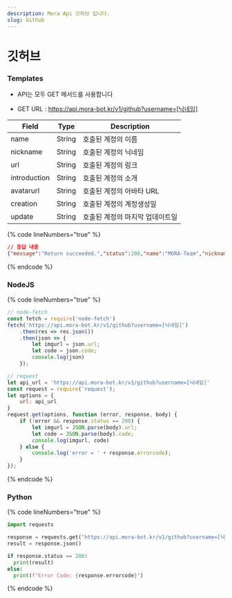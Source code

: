 ```yaml
---
description: Mora Api 깃허브 입니다.
slug: Github
---
```


# 깃허브

### Templates

* API는 모두 GET 메서드를 사용합니다

* GET URL : https://api.mora-bot.kr/v1/github?username=[닉네임]

| Field | Type | Description |
| ------ | ------ | ------ |
| name | String | 호출된 계정의 이름 |
| nickname | String | 호출된 계정의 닉네임 |
| url | String | 호출된 계정의 링크 |
| introduction | String | 호출된 계정의 소개 |
| avatarurl | String | 호출된 계정의 아바타 URL |
| creation | String | 호출된 계정의 계정생성일 |
| update | String | 호출된 계정의 마지막 업데이트일 |

{% code lineNumbers="true" %}
```json
// 응답 내용
{"message":"Return succeeded.","status":200,"name":"MORA-Team","nickname":"모라 Team","url":"https://github.com/MORA-Team","introduction":null,"avatarurl":"https://avatars.githubusercontent.com/u/104973461?v=4","creation":"2022-05-05T08:00:35Z","update":"2022-08-23T23:18:26Z","success":true}
```
{% endcode %}

### NodeJS

{% code lineNumbers="true" %}
```javascript
// node-fetch
const fetch = require('node-fetch')
fetch('https://api.mora-bot.kr/v1/github?username=[닉네임]')
    .then(res => res.json())
    .then(json => {
        let imgurl = json.url;
        let code = json.code;
        console.log(json)
    });

// request
let api_url = 'https://api.mora-bot.kr/v1/github?username=[닉네임]'
const request = require('request');
let options = {
    url: api_url
}
request.get(options, function (error, response, body) {
    if (!error && response.status == 200) {
        let imgurl = JSON.parse(body).url;
        let code = JSON.parse(body).code;
        console.log(imgurl, code)
    } else {
        console.log('error = ' + response.errorcode);
    }
});
```
{% endcode %}

### Python

{% code lineNumbers="true" %}
```python
import requests

response = requests.get("https://api.mora-bot.kr/v1/github?username=[닉네임]")
result = response.json()

if response.status == 200:
  print(result)
else:
  print(f"Error Code: {response.errorcode}")
```
{% endcode %}
